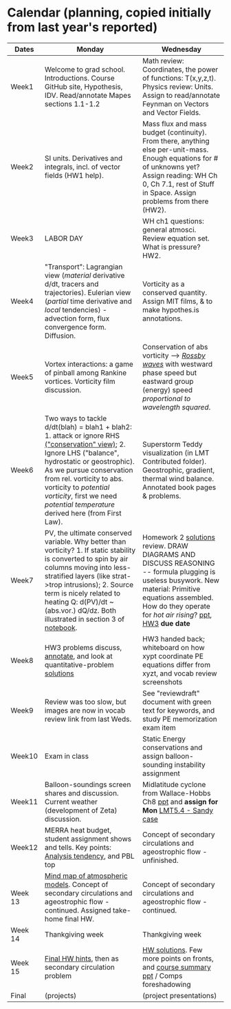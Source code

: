 # Calendar (planning, copied initially from last year's reported)

Dates	|Monday	|Wednesday
-------|------------- | -------------
Week1| Welcome to grad school. Introductions. Course GitHub site, Hypothesis, IDV. Read/annotate Mapes sections 1.1-1.2 | Math review: Coordinates, the power of functions: T(x,y,z,t).  Physics review: Units. Assign to read/annotate Feynman on Vectors and Vector Fields.
Week2| SI units. Derivatives and integrals, incl. of vector fields (HW1 help).| Mass flux and mass budget (continuity). From there, anything else per-unit-mass. Enough equations for # of unknowns yet? Assign reading: WH Ch 0, Ch 7.1, rest of Stuff in Space. Assign problems from there (HW2). 
Week3|LABOR DAY | WH ch1 questions: general atmosci. Review equation set. What is pressure? HW2. 
Week4| "Transport": Lagrangian view (*material* derivative d/dt, tracers and trajectories). Eulerian view (*partial* time derivative and *local* tendencies) - advection form, flux convergence form. Diffusion.| Vorticity as a conserved quantity. Assign MIT films, & to make hypothes.is annotations. 
Week5|Vortex interactions: a game of pinball among Rankine vortices. Vorticity film discussion. | Conservation of abs vorticity --> [*Rossby waves*](https://journals.ametsoc.org/mwr/article/146/7/1965/103117/Rossby-Wave-Packets-on-the-Midlatitude-Waveguide-A) with westward phase speed but eastward group (energy) speed *proportional to wavelength squared*.   
Week6|Two ways to tackle d/dt(blah) = blah1 + blah2: 1. attack or ignore RHS [("conservation" view)](https://www.youtube.com/watch?v=AeNSMJtKGc0); 2. Ignore LHS ("balance", hydrostatic or geostrophic). As we pursue conservation from rel. vorticity to abs. vorticity to *potential vorticity*, first we need *potential temperature* derived here (from First Law).  | Superstorm Teddy visualization (in LMT Contributed folder). Geostrophic, gradient, thermal wind balance. Annotated book pages & problems.
Week7|PV, the ultimate conserved variable. Why better than vorticity? 1. If static stability is converted to spin by air columns moving into less-stratified layers (like strat->trop intrusions); 2. Source term is nicely related to heating Q: d(PV)/dt ~ (abs.vor.) dQ/dz. Both illustrated in section 3 of [notebook](https://github.com/Unidata/drilsdown/blob/master/UseCase_Examples/Weather_Event_Case_Study/Superstorm_Teddy_Sep2020.ipynb). | Homework 2 [solutions](https://github.com/ATMOcanes/ATM651_2020/blob/master/Exam_and_problems/HW2_WHproblems_solutions.pdf) review. DRAW DIAGRAMS AND DISCUSS REASONING -- formula plugging is useless busywork. New material: Primitive equations assembled. How do they operate for *hot air rising*? [ppt](https://github.com/ATMOcanes/ATM651_2020/tree/master/Class_sessions/2020-09-29%20PE%20view%20of%20how%20hot%20air%20rises), [HW3](https://github.com/ATMOcanes/ATM651_2020/blob/master/Exam_and_problems/HW3.PE_hotairrises.how.pdf) **due date**
Week8| HW3 problems discuss, [annotate](https://github.com/ATMOcanes/ATM651_2020/tree/master/Class_sessions/2020-10-05%20HW3%20primitive%20eqs%20hot%20air%20rises%20), and look at quantitative-problem [solutions](https://github.com/ATMOcanes/ATM651_2020/blob/master/Exam_and_problems/HW6.PE_hotairrises.solns.pdf)| HW3 handed back; whiteboard on how xypt coordinate PE equations differ from xyzt, and vocab review screenshots
Week9|Review was too slow, but images are now in vocab review link from last Weds.| See "reviewdraft" document with green text for keywords, and study PE memorization exam item
Week10|Exam in class| Static Energy conservations and assign balloon-sounding instability assignment
Week11|Balloon-soundings screen shares and discussion. Current weather (development of Zeta) discussion. | Midlatitude cyclone from Wallace-Hobbs Ch8 [ppt](https://github.com/ATMOcanes/ATM651_2020/blob/master/Wallace_Hobbs_ch8_Nov10_storm.ppt) and **assign for Mon** [LMT5.4 - Sandy case](https://github.com/ATMOcanes/ATM651_2020/blob/master/Exam_and_problems/Heatingrates_MERRA_LMTpages.pdf)
Week12| MERRA heat budget, student assignment shows and tells. Key points: [Analysis tendency](https://github.com/ATMOcanes/ATM651_2020/blob/master/Class_sessions/2020-11-02_LMT5.4_Tbudget_and_AT/Whiteboard%5B1%5D.pdf), and PBL top | Concept of secondary circulations and ageostrophic flow - unfinished.
Week 13| [Mind map of atmospheric models](http://proj.badc.rl.ac.uk/pimms/browser/CASCADE/ControlledVocabs/trunk/Software/Atmosphere_bdl.mm?rev=48&order=size). Concept of secondary circulations and ageostrophic flow - continued. Assigned take-home final HW. |Concept of secondary circulations and ageostrophic flow - continued.
Week 14| Thankgiving week | Thankgiving week
Week 15|[Final HW hints](https://github.com/ATMOcanes/ATM651_2020/tree/master/Class_sessions/2020-11-16%20Final%20HW%20hints%20then%20Fronts.ppt%20in%20Logic), then as secondary circulation problem | [HW solutions](https://github.com/ATMOcanes/ATM651_2020/blob/master/Exam_and_problems/TakeHomeFinalHW_solutions.pdf). Few more points on fronts, and [course summary ppt](https://github.com/ATMOcanes/ATM651_2020/tree/master/) / Comps foreshadowing
Final| (projects) | (project presentations)

